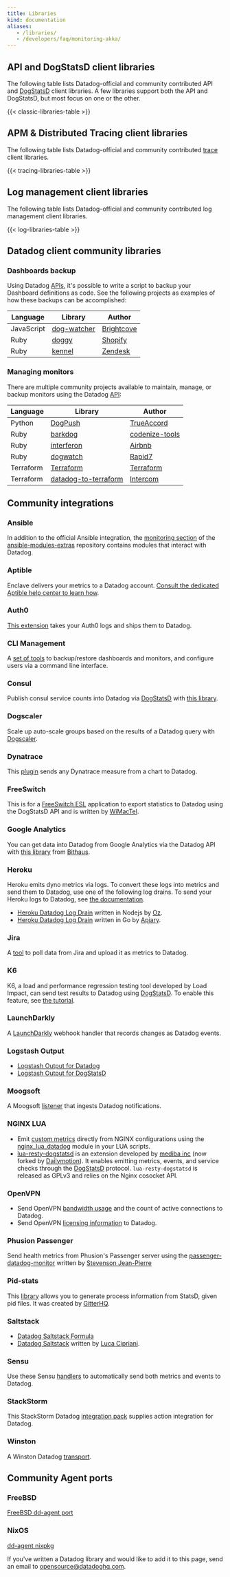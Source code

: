 ```yaml
---
title: Libraries
kind: documentation
aliases:
   - /libraries/
   - /developers/faq/monitoring-akka/
---
```


## API and DogStatsD client libraries

The following table lists Datadog-official and community contributed API and [DogStatsD][1] client libraries. A few libraries support both the API and DogStatsD, but most focus on one or the other.

{{< classic-libraries-table >}}

## APM & Distributed Tracing client libraries

The following table lists Datadog-official and community contributed [trace][2] client libraries.

{{< tracing-libraries-table >}}

## Log management client libraries

The following table lists Datadog-official and community contributed log management client libraries.

{{< log-libraries-table >}}

## Datadog client community libraries

### Dashboards backup

Using Datadog [APIs][3], it's possible to write a script to backup your Dashboard definitions as code. See the following projects as examples of how these backups can be accomplished:

| Language   | Library          | Author          |
|------------|------------------|-----------------|
| JavaScript | [dog-watcher][4] | [Brightcove][5] |
| Ruby       | [doggy][6]       | [Shopify][7]    |
| Ruby       | [kennel][8]      | [Zendesk][9]    |

### Managing monitors

There are multiple community projects available to maintain, manage, or backup monitors using the Datadog [API][3]:

| Language  | Library          | Author               |
|-----------|------------------|----------------------|
| Python    | [DogPush][10]              | [TrueAccord][11]     |
| Ruby      | [barkdog][12]              | [codenize-tools][13] |
| Ruby      | [interferon][14]           | [Airbnb][15]         |
| Ruby      | [dogwatch][16]             | [Rapid7][17]         |
| Terraform | [Terraform][18]            | [Terraform][19]      |
| Terraform | [datadog-to-terraform][20] | [Intercom][21]       |

## Community integrations

### Ansible

In addition to the official Ansible integration, the [monitoring section][22] of the [ansible-modules-extras][23] repository contains modules that interact with Datadog.

### Aptible

Enclave delivers your metrics to a Datadog account. [Consult the dedicated Aptible help center to learn how][24].

### Auth0

[This extension][25] takes your Auth0 logs and ships them to Datadog.

### CLI Management

A [set of tools][26] to backup/restore dashboards and monitors, and configure users via a command line interface.

### Consul

Publish consul service counts into Datadog via [DogStatsD][1] with [this library][27].

### Dogscaler

Scale up auto-scale groups based on the results of a Datadog query with [Dogscaler][28].

### Dynatrace

This [plugin][29] sends any Dynatrace measure from a chart to Datadog.

### FreeSwitch

This is for a [FreeSwitch ESL][30] application to export statistics to Datadog using the DogStatsD API and is written by [WiMacTel][31].

### Google Analytics

You can get data into Datadog from Google Analytics via the Datadog API with [this library][32] from [Bithaus][33].

### Heroku

Heroku emits dyno metrics via logs. To convert these logs into metrics and send them to Datadog, use one of the following log drains. To send your Heroku logs to Datadog, see [the documentation][34].

* [Heroku Datadog Log Drain][35] written in Nodejs by [Oz][36].
* [Heroku Datadog Log Drain][37] written in Go by [Apiary][38].

### Jira

A [tool][39] to poll data from Jira and upload it as metrics to Datadog.

### K6

K6, a load and performance regression testing tool developed by Load Impact, can send test results to Datadog using [DogStatsD][1]. To enable this feature, see [the tutorial][40].

### LaunchDarkly

A [LaunchDarkly][41] webhook handler that records changes as Datadog events.

### Logstash Output

* [Logstash Output for Datadog][42]
* [Logstash Output for DogStatsD][43]

### Moogsoft

A Moogsoft [listener][44] that ingests Datadog notifications.

### NGINX LUA

* Emit [custom metrics][45] directly from NGINX configurations using the [nginx_lua_datadog][46] module in your LUA scripts.
* [lua-resty-dogstatsd][47] is an extension developed by [mediba inc][48] (now forked by [Dailymotion][64]). It enables emitting metrics, events, and service checks through the [DogStatsD][1] protocol. `lua-resty-dogstatsd` is released as GPLv3 and relies on the Nginx cosocket API.

### OpenVPN

* Send OpenVPN [bandwidth usage][49] and the count of active connections to Datadog.
* Send OpenVPN [licensing information][50] to Datadog.

### Phusion Passenger

Send health metrics from Phusion's Passenger server using the [passenger-datadog-monitor][51] written by [Stevenson Jean-Pierre][52]

### Pid-stats

This [library][53] allows you to generate process information from StatsD, given pid files. It was created by [GitterHQ][54].

### Saltstack

* [Datadog Saltstack Formula][55]
* [Datadog Saltstack][56] written by [Luca Cipriani][57].

### Sensu

Use these Sensu [handlers][58] to automatically send both metrics and events to Datadog.

### StackStorm

This StackStorm Datadog [integration pack][59] supplies action integration for Datadog.

### Winston

A Winston Datadog [transport][60].

## Community Agent ports

### FreeBSD

[FreeBSD dd-agent port][61]

### NixOS

[dd-agent nixpkg][62]

If you've written a Datadog library and would like to add it to this page, send an email to [opensource@datadoghq.com][63].

[1]: /developers/metrics/dogstatsd_metrics_submission/
[2]: /tracing/
[3]: /api/
[4]: https://github.com/brightcove/dog-watcher
[5]: https://www.brightcove.com
[6]: https://github.com/Shopify/doggy
[7]: https://www.shopify.com
[8]: https://github.com/grosser/kennel
[9]: https://www.zendesk.com
[10]: https://github.com/trueaccord/DogPush
[11]: https://github.com/trueaccord
[12]: https://github.com/codenize-tools/barkdog
[13]: https://github.com/codenize-tools
[14]: https://github.com/airbnb/interferon
[15]: https://github.com/airbnb
[16]: https://github.com/rapid7/dogwatch
[17]: https://github.com/rapid7
[18]: https://www.terraform.io/docs/providers/datadog/r/monitor.html
[19]: https://www.terraform.io
[20]: https://github.com/intercom/datadog-to-terraform
[21]: https://github.com/intercom
[22]: https://docs.ansible.com/ansible/2.9/modules/list_of_monitoring_modules.html
[23]: https://github.com/ansible/ansible-modules-extras
[24]: https://www.aptible.com/documentation/enclave/reference/metrics/metric-drains/datadog.html
[25]: https://github.com/BetaProjectWave/auth0-logs-to-datadog
[26]: https://github.com/keirans/datadog-management
[27]: https://github.com/zendesk/consul2dogstats
[28]: https://github.com/cvent/dogscaler
[29]: https://github.com/Dynatrace/Dynatrace-AppMon-Datadog-Plugin
[30]: https://github.com/wimactel/FreeSwitch-DataDog-Metrics
[31]: https://github.com/wimactel
[32]: https://github.com/bithauschile/datadog-ga
[33]: https://blog.bithaus.cl/2016/04/20/realtime-google-analytics-metrics-in-datadog
[34]: /logs/guide/collect-heroku-logs/
[35]: https://github.com/ozinc/heroku-datadog-drain
[36]: https://web.oz.com/
[37]: https://github.com/apiaryio/heroku-datadog-drain-golang
[38]: https://apiary.io
[39]: https://github.com/evernote/jiradog
[40]: https://blog.loadimpact.com/how-to-send-k6-metrics-to-datadog
[41]: https://github.com/meetup/launch-dogly
[42]: https://www.elastic.co/guide/en/logstash/current/plugins-outputs-datadog.html
[43]: https://github.com/brigade/logstash-output-dogstatsd
[44]: https://docs.moogsoft.com/AIOps.6.2.0/Datadog-Solution-Pak_13737047.html
[45]: /developers/metrics/custom_metrics/
[46]: https://github.com/simplifi/ngx_lua_datadog
[47]: https://github.com/dailymotion/lua-resty-dogstatsd
[48]: http://www.mediba.jp
[49]: https://github.com/byronwolfman/dd-openvpn
[50]: https://github.com/denniswebb/datadog-openvpn
[51]: https://github.com/Sjeanpierre/passenger-datadog-monitor
[52]: https://github.com/Sjeanpierre
[53]: https://github.com/gitterHQ/pid-stats
[54]: https://github.com/gitterHQ
[55]: https://github.com/DataDog/datadog-formula
[56]: https://gist.github.com/mastrolinux/6175280
[57]: https://gist.github.com/mastrolinux
[58]: https://github.com/sensu-plugins/sensu-plugins-datadog
[59]: https://github.com/StackStorm-Exchange/stackstorm-datadog
[60]: https://github.com/sparkida/winston-datadog
[61]: https://github.com/urosgruber/dd-agent-FreeBSD
[62]: https://github.com/NixOS/nixpkgs/tree/master/pkgs/tools/networking/dd-agent
[63]: mailto:opensource@datadoghq.com
[64]: https://www.dailymotion.com/us
